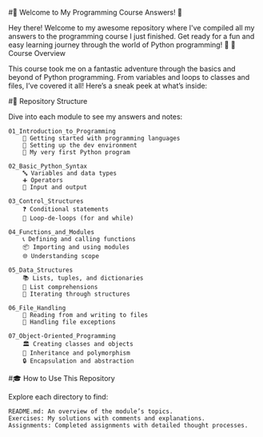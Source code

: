 #🎉 Welcome to My Programming Course Answers! 🎉

Hey there! Welcome to my awesome repository where I've compiled all my answers to the programming course I just finished. Get ready for a fun and easy learning journey through the world of Python programming! 🐍
🚀 Course Overview

This course took me on a fantastic adventure through the basics and beyond of Python programming. From variables and loops to classes and files, I’ve covered it all! Here’s a sneak peek at what’s inside:

#📂 Repository Structure

Dive into each module to see my answers and notes:

    01_Introduction_to_Programming
        🌟 Getting started with programming languages
        🔧 Setting up the dev environment
        📝 My very first Python program

    02_Basic_Python_Syntax
        🔤 Variables and data types
        ➕ Operators
        💬 Input and output

    03_Control_Structures
        ❓ Conditional statements
        🔁 Loop-de-loops (for and while)

    04_Functions_and_Modules
        📞 Defining and calling functions
        📦 Importing and using modules
        🌐 Understanding scope

    05_Data_Structures
        📚 Lists, tuples, and dictionaries
        🧠 List comprehensions
        🔄 Iterating through structures

    06_File_Handling
        📂 Reading from and writing to files
        🚨 Handling file exceptions

    07_Object-Oriented_Programming
        🏛️ Creating classes and objects
        🧬 Inheritance and polymorphism
        🔒 Encapsulation and abstraction

#🎓 How to Use This Repository

Explore each directory to find:

    README.md: An overview of the module’s topics.
    Exercises: My solutions with comments and explanations.
    Assignments: Completed assignments with detailed thought processes.